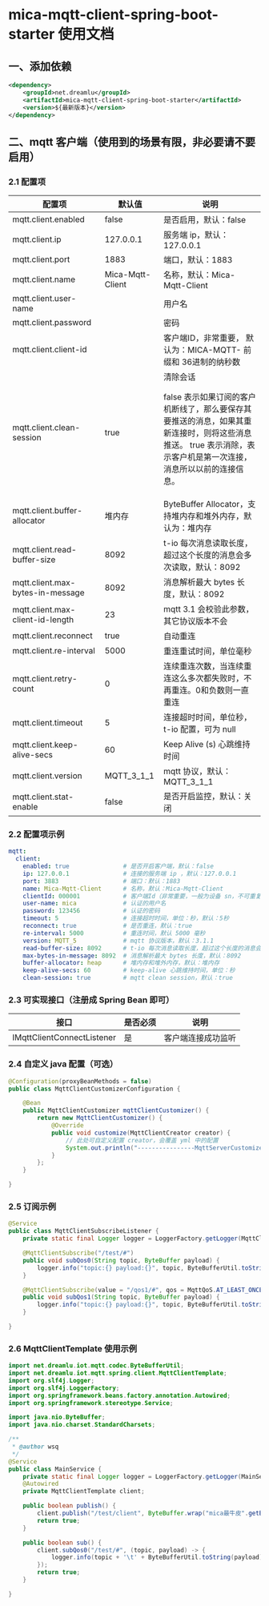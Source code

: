 # mica-mqtt-client-spring-boot-starter 使用文档

## 一、添加依赖

```xml
<dependency>
    <groupId>net.dreamlu</groupId>
    <artifactId>mica-mqtt-client-spring-boot-starter</artifactId>
    <version>${最新版本}</version>
</dependency>
```

## 二、mqtt 客户端（使用到的场景有限，非必要请不要启用）

### 2.1 配置项
| 配置项 | 默认值 | 说明 |
| ----- | ------ | ------ |
| mqtt.client.enabled | false | 是否启用，默认：false |
| mqtt.client.ip | 127.0.0.1 | 服务端 ip，默认：127.0.0.1 |
| mqtt.client.port | 1883 | 端口，默认：1883 |
| mqtt.client.name | Mica-Mqtt-Client | 名称，默认：Mica-Mqtt-Client |
| mqtt.client.user-name |  | 用户名 |
| mqtt.client.password |  | 密码 |
| mqtt.client.client-id |  | 客户端ID，非常重要， 默认为：MICA-MQTT- 前缀和 36进制的纳秒数 |
| mqtt.client.clean-session | true | 清除会话 <p> false 表示如果订阅的客户机断线了，那么要保存其要推送的消息，如果其重新连接时，则将这些消息推送。 true 表示消除，表示客户机是第一次连接，消息所以以前的连接信息。 </p> |
| mqtt.client.buffer-allocator | 堆内存 | ByteBuffer Allocator，支持堆内存和堆外内存，默认为：堆内存 |
| mqtt.client.read-buffer-size | 8092 | t-io 每次消息读取长度，超过这个长度的消息会多次读取，默认：8092 |
| mqtt.client.max-bytes-in-message | 8092 | 消息解析最大 bytes 长度，默认：8092 |
| mqtt.client.max-client-id-length | 23 | mqtt 3.1 会校验此参数，其它协议版本不会 |
| mqtt.client.reconnect | true | 自动重连 |
| mqtt.client.re-interval | 5000 | 重连重试时间，单位毫秒 |
| mqtt.client.retry-count | 0 | 连续重连次数，当连续重连这么多次都失败时，不再重连。0和负数则一直重连 |
| mqtt.client.timeout | 5 | 连接超时时间，单位秒，t-io 配置，可为 null |
| mqtt.client.keep-alive-secs | 60 | Keep Alive (s) 心跳维持时间 |
| mqtt.client.version | MQTT_3_1_1 | mqtt 协议，默认：MQTT_3_1_1 |
| mqtt.client.stat-enable | false     | 是否开启监控，默认：关闭 |

### 2.2 配置项示例
```yaml
mqtt:
  client:
    enabled: true               # 是否开启客户端，默认：false
    ip: 127.0.0.1               # 连接的服务端 ip ，默认：127.0.0.1
    port: 3883                  # 端口：默认：1883
    name: Mica-Mqtt-Client      # 名称，默认：Mica-Mqtt-Client
    clientId: 000001            # 客户端Id（非常重要，一般为设备 sn，不可重复）
    user-name: mica             # 认证的用户名
    password: 123456            # 认证的密码
    timeout: 5                  # 连接超时时间，单位：秒，默认：5秒
    reconnect: true             # 是否重连，默认：true
    re-interval: 5000           # 重连时间，默认 5000 毫秒
    version: MQTT_5             # mqtt 协议版本，默认：3.1.1
    read-buffer-size: 8092      # t-io 每次消息读取长度，超过这个长度的消息会多次读取，默认：8092
    max-bytes-in-message: 8092  # 消息解析最大 bytes 长度，默认：8092
    buffer-allocator: heap      # 堆内存和堆外内存，默认：堆内存
    keep-alive-secs: 60         # keep-alive 心跳维持时间，单位：秒
    clean-session: true         # mqtt clean session，默认：true
```

### 2.3 可实现接口（注册成 Spring Bean 即可）

| 接口                           | 是否必须       | 说明                        |
| ---------------------------   | -------------- | ------------------------- |
| IMqttClientConnectListener    | 是             | 客户端连接成功监听            |

### 2.4 自定义 java 配置（可选）

```java
@Configuration(proxyBeanMethods = false)
public class MqttClientCustomizerConfiguration {

	@Bean
	public MqttClientCustomizer mqttClientCustomizer() {
		return new MqttClientCustomizer() {
			@Override
			public void customize(MqttClientCreator creator) {
				// 此处可自定义配置 creator，会覆盖 yml 中的配置
				System.out.println("----------------MqttServerCustomizer-----------------");
			}
		};
	}

}
```

### 2.5 订阅示例
```java
@Service
public class MqttClientSubscribeListener {
	private static final Logger logger = LoggerFactory.getLogger(MqttClientSubscribeListener.class);

	@MqttClientSubscribe("/test/#")
	public void subQos0(String topic, ByteBuffer payload) {
		logger.info("topic:{} payload:{}", topic, ByteBufferUtil.toString(payload));
	}

	@MqttClientSubscribe(value = "/qos1/#", qos = MqttQoS.AT_LEAST_ONCE)
	public void subQos1(String topic, ByteBuffer payload) {
		logger.info("topic:{} payload:{}", topic, ByteBufferUtil.toString(payload));
	}

}
```

### 2.6 MqttClientTemplate 使用示例
```java
import net.dreamlu.iot.mqtt.codec.ByteBufferUtil;
import net.dreamlu.iot.mqtt.spring.client.MqttClientTemplate;
import org.slf4j.Logger;
import org.slf4j.LoggerFactory;
import org.springframework.beans.factory.annotation.Autowired;
import org.springframework.stereotype.Service;

import java.nio.ByteBuffer;
import java.nio.charset.StandardCharsets;

/**
 * @author wsq
 */
@Service
public class MainService {
    private static final Logger logger = LoggerFactory.getLogger(MainService.class);
    @Autowired
    private MqttClientTemplate client;

    public boolean publish() {
        client.publish("/test/client", ByteBuffer.wrap("mica最牛皮".getBytes(StandardCharsets.UTF_8)));
        return true;
    }

    public boolean sub() {
        client.subQos0("/test/#", (topic, payload) -> {
            logger.info(topic + '\t' + ByteBufferUtil.toString(payload));
        });
        return true;
    }

}
```
